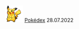 ![](https://raw.githubusercontent.com/PokeAPI/sprites/master/sprites/pokemon/versions/generation-v/black-white/animated/25.gif) [Pokédex](https://joaoviss.github.io/pokedex/)
28.07.2022
